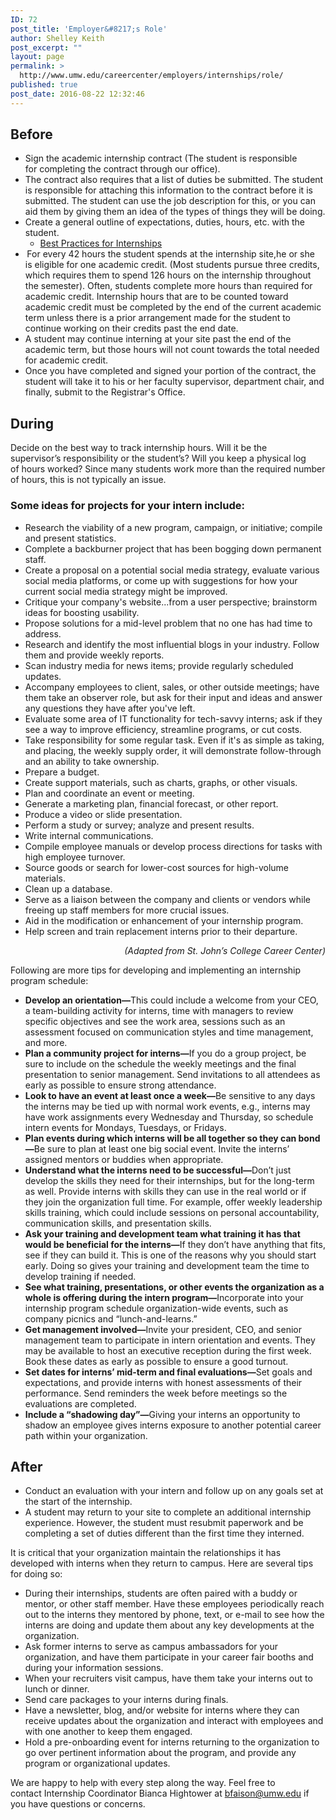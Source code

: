 ```yaml
---
ID: 72
post_title: 'Employer&#8217;s Role'
author: Shelley Keith
post_excerpt: ""
layout: page
permalink: >
  http://www.umw.edu/careercenter/employers/internships/role/
published: true
post_date: 2016-08-22 12:32:46
---
```

<h2>Before</h2>
<ul>
 	<li>Sign the academic internship contract (The student is responsible for completing the contract through our office).</li>
 	<li>The contract also requires that a list of duties be submitted. The student is responsible for attaching this information to the contract before it is submitted. The student can use the job description for this, or you can aid them by giving them an idea of the types of things they will be doing.</li>
 	<li>Create a general outline of expectations, duties, hours, etc. with the student.
<ul>
 	<li><a href="http://www.naceweb.org/internships/15-best-practices.aspx">Best Practices for Internships</a></li>
</ul>
</li>
 	<li> For every 42 hours the student spends at the internship site,he or she is eligible for one academic credit. (Most students pursue three credits, which requires them to spend 126 hours on the internship throughout the semester). Often, students complete more hours than required for academic credit. Internship hours that are to be counted toward academic credit must be completed by the end of the current academic term unless there is a prior arrangement made for the student to continue working on their credits past the end date.</li>
 	<li>A student may continue interning at your site past the end of the academic term, but those hours will not count towards the total needed for academic credit.</li>
 	<li>Once you have completed and signed your portion of the contract, the student will take it to his or her faculty supervisor, department chair, and finally, submit to the Registrar's Office.</li>
</ul>
<h2>During</h2>
Decide on the best way to track internship hours. Will it be the supervisor’s responsibility or the student’s? Will you keep a physical log of hours worked? Since many students work more than the required number of hours, this is not typically an issue.
<h3>Some ideas for projects for your intern include:</h3>
<ul>
 	<li>Research the viability of a new program, campaign, or initiative; compile and present statistics.</li>
 	<li>Complete a backburner project that has been bogging down permanent staff.</li>
 	<li>Create a proposal on a potential social media strategy, evaluate various social media platforms, or come up with suggestions for how your current social media strategy might be improved.</li>
 	<li>Critique your company's website...from a user perspective; brainstorm ideas for boosting usability.</li>
 	<li>Propose solutions for a mid-level problem that no one has had time to address.</li>
 	<li>Research and identify the most influential blogs in your industry. Follow them and provide weekly reports.</li>
 	<li>Scan industry media for news items; provide regularly scheduled updates.</li>
 	<li>Accompany employees to client, sales, or other outside meetings; have them take an observer role, but ask for their input and ideas and answer any questions they have after you've left.</li>
 	<li>Evaluate some area of IT functionality for tech-savvy interns; ask if they see a way to improve efficiency, streamline programs, or cut costs.</li>
 	<li>Take responsibility for some regular task. Even if it's as simple as taking, and placing, the weekly supply order, it will demonstrate follow-through and an ability to take ownership.</li>
 	<li>Prepare a budget.</li>
 	<li>Create support materials, such as charts, graphs, or other visuals.</li>
 	<li>Plan and coordinate an event or meeting.</li>
 	<li>Generate a marketing plan, financial forecast, or other report.</li>
 	<li>Produce a video or slide presentation.</li>
 	<li>Perform a study or survey; analyze and present results.</li>
 	<li>Write internal communications.</li>
 	<li>Compile employee manuals or develop process directions for tasks with high employee turnover.</li>
 	<li>Source goods or search for lower-cost sources for high-volume materials.</li>
 	<li>Clean up a database.</li>
 	<li>Serve as a liaison between the company and clients or vendors while freeing up staff members for more crucial issues.</li>
 	<li>Aid in the modification or enhancement of your internship program.</li>
 	<li>Help screen and train replacement interns prior to their departure.</li>
</ul>
<p style="text-align: right"><em>(Adapted from St. John’s College Career Center)</em></p>
Following are more tips for developing and implementing an internship program schedule:
<ul>
 	<li><strong>Develop an orientation—</strong>This could include a welcome from your CEO, a team-building activity for interns, time with managers to review specific objectives and see the work area, sessions such as an assessment focused on communication styles and time management, and more.</li>
 	<li><strong>Plan a community project for interns—</strong>If you do a group project, be sure to include on the schedule the weekly meetings and the final presentation to senior management. Send invitations to all attendees as early as possible to ensure strong attendance.</li>
 	<li><strong>Look to have an event at least once a week—</strong>Be sensitive to any days the interns may be tied up with normal work events, e.g., interns may have work assignments every Wednesday and Thursday, so schedule intern events for Mondays, Tuesdays, or Fridays.</li>
 	<li><strong>Plan events during which interns will be all together so they can bond—</strong>Be sure to plan at least one big social event. Invite the interns’ assigned mentors or buddies when appropriate.</li>
 	<li><strong>Understand what the interns need to be successful—</strong>Don’t just develop the skills they need for their internships, but for the long-term as well. Provide interns with skills they can use in the real world or if they join the organization full time. For example, offer weekly leadership skills training, which could include sessions on personal accountability, communication skills, and presentation skills.</li>
 	<li><strong>Ask your training and development team what training it has that would be beneficial for the interns—</strong>If they don’t have anything that fits, see if they can build it. This is one of the reasons why you should start early. Doing so gives your training and development team the time to develop training if needed.</li>
 	<li><strong>See what training, presentations, or other events the organization as a whole is offering during the intern program—</strong>Incorporate into your internship program schedule organization-wide events, such as company picnics and “lunch-and-learns.”</li>
 	<li><strong>Get management involved—</strong>Invite your president, CEO, and senior management team to participate in intern orientation and events. They may be available to host an executive reception during the first week. Book these dates as early as possible to ensure a good turnout.</li>
 	<li><strong>Set dates for interns’ mid-term and final evaluations—</strong>Set goals and expectations, and provide interns with honest assessments of their performance. Send reminders the week before meetings so the evaluations are completed.</li>
 	<li><strong>Include a “shadowing day”—</strong>Giving your interns an opportunity to shadow an employee gives interns exposure to another potential career path within your organization.</li>
</ul>
<h2>After</h2>
<ul>
 	<li>Conduct an evaluation with your intern and follow up on any goals set at the start of the internship.</li>
 	<li>A student may return to your site to complete an additional internship experience. However, the student must resubmit paperwork and be completing a set of duties different than the first time they interned.</li>
</ul>
It is critical that your organization maintain the relationships it has developed with interns when they return to campus. Here are several tips for doing so:
<ul>
 	<li>During their internships, students are often paired with a buddy or mentor, or other staff member. Have these employees periodically reach out to the interns they mentored by phone, text, or e-mail to see how the interns are doing and update them about any key developments at the organization.</li>
 	<li>Ask former interns to serve as campus ambassadors for your organization, and have them participate in your career fair booths and during your information sessions.</li>
 	<li>When your recruiters visit campus, have them take your interns out to lunch or dinner.</li>
 	<li>Send care packages to your interns during finals.</li>
 	<li>Have a newsletter, blog, and/or website for interns where they can receive updates about the organization and interact with employees and with one another to keep them engaged.</li>
 	<li>Hold a pre-onboarding event for interns returning to the organization to go over pertinent information about the program, and provide any program or organizational updates.</li>
</ul>
We are happy to help with every step along the way. Feel free to contact Internship Coordinator Bianca Hightower at <a href="mailto:bfaison@umw.edu">bfaison@umw.edu</a> if you have questions or concerns.